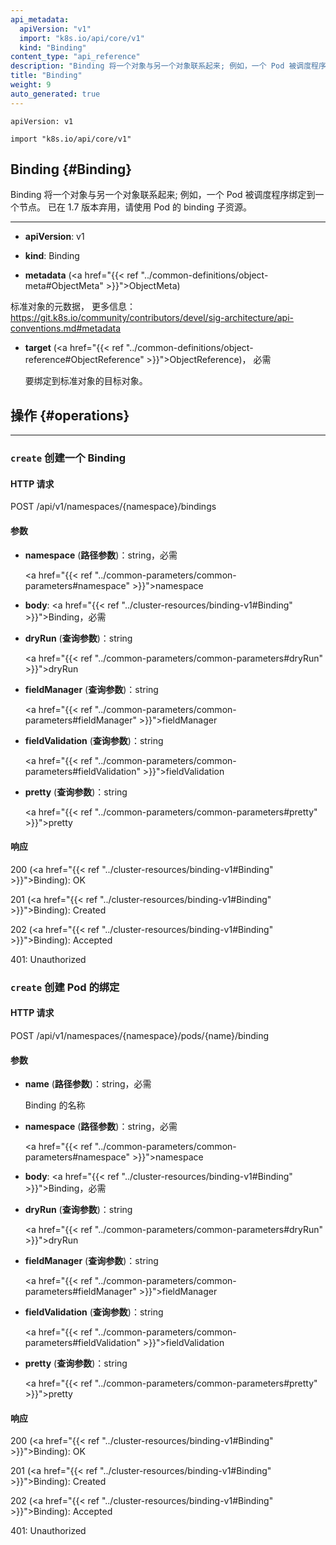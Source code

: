```yaml
---
api_metadata:
  apiVersion: "v1"
  import: "k8s.io/api/core/v1"
  kind: "Binding"
content_type: "api_reference"
description: "Binding 将一个对象与另一个对象联系起来; 例如，一个 Pod 被调度程序绑定到一个节点。"
title: "Binding"
weight: 9
auto_generated: true
---
```


`apiVersion: v1`

`import "k8s.io/api/core/v1"`


## Binding {#Binding}
<!--
Binding ties one object to another; for example, a pod is bound to a node by a scheduler. Deprecated in 1.7, please use the bindings subresource of pods instead.
-->
Binding 将一个对象与另一个对象联系起来; 例如，一个 Pod 被调度程序绑定到一个节点。
已在 1.7 版本弃用，请使用 Pod 的 binding 子资源。
<hr>

- **apiVersion**: v1


- **kind**: Binding


- **metadata** (<a href="{{< ref "../common-definitions/object-meta#ObjectMeta" >}}">ObjectMeta</a>)
<!--
  Standard object's metadata. More info: https://git.k8s.io/community/contributors/devel/sig-architecture/api-conventions.md#metadata
-->
  标准对象的元数据， 更多信息： https://git.k8s.io/community/contributors/devel/sig-architecture/api-conventions.md#metadata

<!--
- **target** (<a href="{{< ref "../common-definitions/object-reference#ObjectReference" >}}">ObjectReference</a>), required

  The target object that you want to bind to the standard object.
-->

- **target** (<a href="{{< ref "../common-definitions/object-reference#ObjectReference" >}}">ObjectReference</a>)， 必需

  要绑定到标准对象的目标对象。
<!--
## Operations {#Operations}
-->
## 操作   {#operations}

<hr>

<!--
### `create` create a Binding

#### HTTP Request

POST /api/v1/namespaces/{namespace}/bindings

#### Parameters
-->
### `create` 创建一个 Binding

#### HTTP 请求

POST /api/v1/namespaces/{namespace}/bindings

#### 参数

<!--
- **namespace** (*in path*): string, required

  <a href="{{< ref "../common-parameters/common-parameters#namespace" >}}">namespace</a>


- **body**: <a href="{{< ref "../cluster-resources/binding-v1#Binding" >}}">Binding</a>, required
-->
- **namespace** (**路径参数**)：string，必需

  <a href="{{< ref "../common-parameters/common-parameters#namespace" >}}">namespace</a>


- **body**: <a href="{{< ref "../cluster-resources/binding-v1#Binding" >}}">Binding</a>，必需

<!--
- **dryRun** (*in query*): string

  <a href="{{< ref "../common-parameters/common-parameters#dryRun" >}}">dryRun</a>


- **fieldManager** (*in query*): string

  <a href="{{< ref "../common-parameters/common-parameters#fieldManager" >}}">fieldManager</a>

-->
- **dryRun** (**查询参数**)：string

  <a href="{{< ref "../common-parameters/common-parameters#dryRun" >}}">dryRun</a>


- **fieldManager** (**查询参数**)：string

  <a href="{{< ref "../common-parameters/common-parameters#fieldManager" >}}">fieldManager</a>


<!--
- **fieldValidation** (*in query*): string

  <a href="{{< ref "../common-parameters/common-parameters#fieldValidation" >}}">fieldValidation</a>


- **pretty** (*in query*): string

  <a href="{{< ref "../common-parameters/common-parameters#pretty" >}}">pretty</a>
-->

- **fieldValidation** (**查询参数**)：string

  <a href="{{< ref "../common-parameters/common-parameters#fieldValidation" >}}">fieldValidation</a>


- **pretty** (**查询参数**)：string

  <a href="{{< ref "../common-parameters/common-parameters#pretty" >}}">pretty</a>

<!--
#### Response
-->
#### 响应

200 (<a href="{{< ref "../cluster-resources/binding-v1#Binding" >}}">Binding</a>): OK

201 (<a href="{{< ref "../cluster-resources/binding-v1#Binding" >}}">Binding</a>): Created

202 (<a href="{{< ref "../cluster-resources/binding-v1#Binding" >}}">Binding</a>): Accepted

401: Unauthorized

<!--
### `create` create binding of a Pod

#### HTTP Request

POST /api/v1/namespaces/{namespace}/pods/{name}/binding
-->
### `create` 创建 Pod 的绑定

#### HTTP 请求

POST /api/v1/namespaces/{namespace}/pods/{name}/binding
<!--
#### Parameters


- **name** (*in path*): string, required

  name of the Binding


- **namespace** (*in path*): string, required

  <a href="{{< ref "../common-parameters/common-parameters#namespace" >}}">namespace</a>


- **body**: <a href="{{< ref "../cluster-resources/binding-v1#Binding" >}}">Binding</a>, required
-->
#### 参数

- **name** (**路径参数**)：string，必需

  Binding 的名称

- **namespace** (**路径参数**)：string，必需

  <a href="{{< ref "../common-parameters/common-parameters#namespace" >}}">namespace</a>

- **body**: <a href="{{< ref "../cluster-resources/binding-v1#Binding" >}}">Binding</a>，必需

<!--
- **dryRun** (*in query*): string

  <a href="{{< ref "../common-parameters/common-parameters#dryRun" >}}">dryRun</a>

- **fieldManager** (*in query*): string

  <a href="{{< ref "../common-parameters/common-parameters#fieldManager" >}}">fieldManager</a>

- **fieldValidation** (*in query*): string

  <a href="{{< ref "../common-parameters/common-parameters#fieldValidation" >}}">fieldValidation</a>

- **pretty** (*in query*): string

  <a href="{{< ref "../common-parameters/common-parameters#pretty" >}}">pretty</a>
-->
- **dryRun** (**查询参数**)：string

  <a href="{{< ref "../common-parameters/common-parameters#dryRun" >}}">dryRun</a>


- **fieldManager** (**查询参数**)：string

  <a href="{{< ref "../common-parameters/common-parameters#fieldManager" >}}">fieldManager</a>

- **fieldValidation** (**查询参数**)：string

  <a href="{{< ref "../common-parameters/common-parameters#fieldValidation" >}}">fieldValidation</a>

- **pretty** (**查询参数**)：string

  <a href="{{< ref "../common-parameters/common-parameters#pretty" >}}">pretty</a>

#### 响应

200 (<a href="{{< ref "../cluster-resources/binding-v1#Binding" >}}">Binding</a>): OK

201 (<a href="{{< ref "../cluster-resources/binding-v1#Binding" >}}">Binding</a>): Created

202 (<a href="{{< ref "../cluster-resources/binding-v1#Binding" >}}">Binding</a>): Accepted

401: Unauthorized
